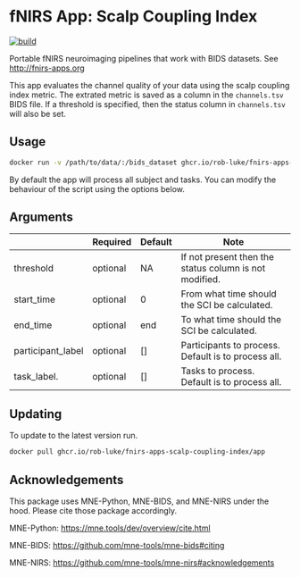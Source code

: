 # fNIRS App: Scalp Coupling Index

[![build](https://github.com/rob-luke/fnirs-apps-scalp-coupling-index/actions/workflows/ghregistry.yml/badge.svg?branch=main)](https://github.com/rob-luke/fnirs-apps-scalp-coupling-index/actions/workflows/ghregistry.yml)

Portable fNIRS neuroimaging pipelines that work with BIDS datasets. See http://fnirs-apps.org

This app evaluates the channel quality of your data using the scalp coupling index metric.
The extrated metric is saved as a column in the `channels.tsv` BIDS file.
If a threshold is specified, then the status column in `channels.tsv` will also be set.

## Usage

```bash
docker run -v /path/to/data/:/bids_dataset ghcr.io/rob-luke/fnirs-apps-scalp-coupling-index/app
```

By default the app will process all subject and tasks.
You can modify the behaviour of the script using the options below.

## Arguments

|            | Required | Default | Note                                                   |
|------------|----------|---------|--------------------------------------------------------|
| threshold  | optional | NA      | If not present then the status column is not modified. |
| start_time | optional | 0       | From what time should the SCI be calculated.           |
| end_time   | optional | end     | To what time should the SCI be calculated.             |
| participant_label | optional | []      | Participants to process. Default is to process all. |
| task_label.       | optional | []      | Tasks to process. Default is to process all.        |



## Updating

To update to the latest version run.

```bash
docker pull ghcr.io/rob-luke/fnirs-apps-scalp-coupling-index/app
```


Acknowledgements
----------------

This package uses MNE-Python, MNE-BIDS, and MNE-NIRS under the hood. Please cite those package accordingly.

MNE-Python: https://mne.tools/dev/overview/cite.html

MNE-BIDS: https://github.com/mne-tools/mne-bids#citing

MNE-NIRS: https://github.com/mne-tools/mne-nirs#acknowledgements
